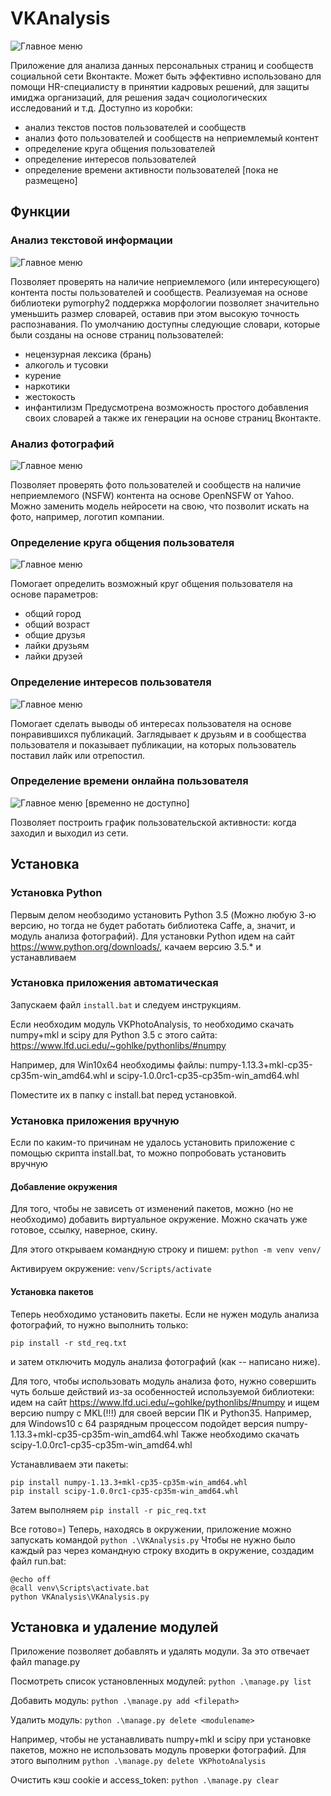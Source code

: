 # VKAnalysis
![Главное меню](http://migalin.ru/Analysis/images/img1.png)

Приложение для анализа данных персональных страниц и сообществ социальной сети Вконтакте.
Может быть эффективно использовано для помощи HR-специалисту в принятии кадровых решений, для защиты имиджа организаций, для решения задач социологических исследований и т.д.
Доступно из коробки:
- анализ текстов постов пользователей и сообществ
- анализ фото пользователей и сообществ на неприемлемый контент
- определение круга общения пользователей
- определение интересов пользователей
- определение времени активности пользователей [пока не размещено]

## Функции
### Анализ текстовой информации
![Главное меню](http://migalin.ru/Analysis/images/img2.png)

Позволяет проверять на наличие неприемлемого (или интересующего) контента посты пользователей и сообществ. Реализуемая на основе библиотеки pymorphy2 поддержка морфологии позволяет значительно уменьшить размер словарей, оставив при этом высокую точность распознавания.
По умолчанию доступны следующие словари, которые были созданы на основе страниц пользователей:
- нецензурная лексика (брань)
- алкоголь и тусовки
- курение
- наркотики
- жестокость
- инфантилизм
Предусмотрена возможность простого добавления своих словарей а также их генерации на основе страниц Вконтакте.

### Анализ фотографий
![Главное меню](http://migalin.ru/Analysis/images/img3.png)

Позволяет проверять фото пользователей и сообществ на наличие неприемлемого (NSFW) контента на основе OpenNSFW от Yahoo.
Можно заменить модель нейросети на свою, что позволит искать на фото, например, логотип компании.

### Определение круга общения пользователя
![Главное меню](http://migalin.ru/Analysis/images/img5.png)

Помогает определить возможный круг общения пользователя на основе параметров:
- общий город
- общий возраст
- общие друзья
- лайки друзьям
- лайки друзей

### Определение интересов пользователя
![Главное меню](http://migalin.ru/Analysis/images/img4.png)

Помогает сделать выводы об интересах пользователя на основе понравившихся публикаций. Заглядывает к друзьям и в сообщества пользователя и показывает публикации, на которых пользователь поставил лайк или отрепостил.

### Определение времени онлайна пользователя
![Главное меню](http://migalin.ru/Analysis/images/img6.png)
[временно не доступно]

Позволяет построить график пользовательской активности: когда заходил и выходил из сети.

## Установка
### Установка Python 
Первым делом необзодимо установить Python 3.5 (Можно любую 3-ю версию, но тогда не будет работать библиотека Caffe, а, значит, и модуль анализа фотографий).
Для установки Python идем на сайт https://www.python.org/downloads/, качаем версию 3.5.* и устанавливаем

### Установка приложения автоматическая
Запускаем файл `install.bat` и следуем инструкциям.

Если необходим модуль VKPhotoAnalysis, то необходимо скачать numpy+mkl и scipy для Python 3.5 с этого сайта: https://www.lfd.uci.edu/~gohlke/pythonlibs/#numpy

Например, для Win10x64 необходимы файлы: numpy-1.13.3+mkl-cp35-cp35m-win_amd64.whl и scipy-1.0.0rc1-cp35-cp35m-win_amd64.whl

Поместите их в папку с install.bat перед установкой.

### Установка приложения вручную

Если по каким-то причинам не удалось установить приложение с помощью скрипта install.bat, то можно попробовать установить вручную

#### Добавление окружения
Для того, чтобы не зависеть от изменений пакетов, можно (но не необходимо) добавить виртуальное окружение.
Можно скачать уже готовое, ссылку, наверное, скину.

Для этого открываем командную строку и пишем: `python -m venv venv/`

Активируем окружение: `venv/Scripts/activate`

#### Установка пакетов
Теперь необходимо установить пакеты.
Если не нужен модуль анализа фотографий, то нужно выполнить только:

`pip install -r std_req.txt`

и затем отключить модуль анализа фотографий (как -- написано ниже).

Для того, чтобы использовать модуль анализа фото, нужно совершить чуть больше действий из-за особенностей используемой библиотеки:
идем на сайт https://www.lfd.uci.edu/~gohlke/pythonlibs/#numpy и ищем версию numpy c MKL(!!!) для своей версии ПК и Python35. Например, для Windows10 с 64 разрядным процессом подойдет версия numpy-1.13.3+mkl-cp35-cp35m-win_amd64.whl
Также необходимо скачать scipy-1.0.0rc1-cp35-cp35m-win_amd64.whl

Устанавливаем эти пакеты:

```
pip install numpy-1.13.3+mkl-cp35-cp35m-win_amd64.whl
pip install scipy-1.0.0rc1-cp35-cp35m-win_amd64.whl
```
Затем выполняем `pip install -r pic_req.txt`

Все готово=)
Теперь, находясь в окружении, приложение можно запускать командой `python .\VKAnalysis.py`
Чтобы не нужно было каждый раз через командную строку входить в окружение, создадим файл run.bat:

```
@echo off
@call venv\Scripts\activate.bat
python VKAnalysis\VKAnalysis.py
```

## Установка и удаление модулей
Приложение позволяет добавлять и удалять модули. За это отвечает файл manage.py

Посмотреть список установленных модулей: `python .\manage.py list`

Добавить модуль: `python .\manage.py add <filepath>`

Удалить модуль: `python .\manage.py delete <modulename>`

Например, чтобы не устанавливать numpy+mkl и scipy при установке пакетов, можно не использовать модуль проверки фотографий. Для этого выполним `python .\manage.py delete VKPhotoAnalysis`

Очистить кэш cookie и access_token: `python .\manage.py clear`
